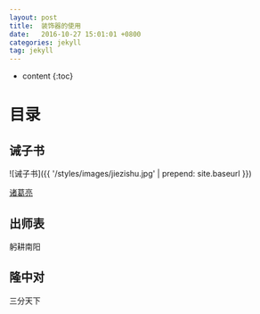```yaml
---
layout: post
title:  装饰器的使用
date:   2016-10-27 15:01:01 +0800
categories: jekyll
tag: jekyll
---
```


* content
{:toc}



目录
========================

诫子书
------------------------

![诫子书]({{ '/styles/images/jiezishu.jpg' | prepend: site.baseurl  }})


[诸葛亮](#)

出师表
------------------------

躬耕南阳

隆中对
------------------------

三分天下

